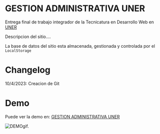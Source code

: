 # GESTION ADMINISTRATIVA UNER
Entrega final de trabajo integrador de la Tecnicatura en Desarrollo Web en [UNER](https://www.fcad.uner.edu.ar/)

Descripcion del sitio....

La base de datos del sitio esta almacenada, gestionada y controlada por el `LocalStorage`

# Changelog

10/4/2023: Creacion de Git

# Demo
Puede ver la demo en: [GESTION ADMINISTRATIVA UNER](https://fcad-gestion.onrender.com/)

![DEMOgif.](/src/img/readme/Animation.gif "Demo")
